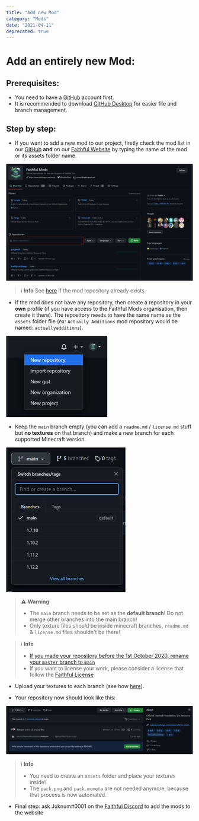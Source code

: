 ```yaml
---
title: "Add new Mod"
category: "Mods"
date: "2021-04-11"
deprecated: true
---
```


# Add an entirely **new** Mod:

## Prerequisites:

- You need to have a [GitHub](https://github.com/) account first.
- It is recommended to download [GitHub Desktop](https://desktop.github.com/) for easier file and branch management.

## Step by step:

*  If you want to add a new mod to our project, firstly check the mod list in our [GitHub](https://github.com/Faithful-Mods) **and** on our [Faithful Website](https://faithfulpack.net/mods) by typing the name of the mod or its assets folder name.

<img src="/images/mods/add-new-mod/github-research.png" alt="github-research.png" class="center">

> ℹ️ **Info**
> See [here](/pages/mods/add-textures) if the mod repository already exists.

*  If the mod does not have any repository, then create a repository in your **own** profile (if you have access to the Faithful Mods organisation, then create it there). The repository needs to have the same name as the `assets` folder file (ex: `Actually Additions` mod repository would be named: `actuallyadditions`).

<img src="/images/mods/add-new-mod/new-repo-img.png" alt="new-repo-img" class="center">

*  Keep the `main` branch empty (you can add a `readme.md` / `license.md` stuff but **no textures** on that branch) and make a new branch for each supported Minecraft version.

<img src="/images/mods/add-new-mod/branches-list.png" alt="branches-list" class="center">

> ⚠️ **Warning**
> - The `main` branch needs to be set as the **default branch**! Do not merge other branches into the main branch!
> - Only texture files should be inside minecraft branches, `readme.md` & `license.md` files shouldn't be there!

> ℹ️ **Info**
> - [If you made your repository before the 1st October 2020, rename your `master` branch to `main`](https://www.zdnet.com/article/github-to-replace-master-with-main-starting-next-month/)
> - If you want to license your work, please consider a license that follow the [Faithful License](https://www.faithfulpack.net/license)

* Upload your textures to each branch (see how [here](/pages/mods/add-textures)).

* Your repository now should look like this:

<img src="/images/mods/add-new-mod/final-result.png" alt="final-result" class="center">


> ℹ️ **Info**
> - You need to create an `assets` folder and place your textures inside!
> - The `pack.png` and `pack.mcmeta` are not needed anymore, because that process is now automated.

* Final step: ask Juknum#0001 on the [Faithful Discord](https://discord.gg/sN9YRQbBv7) to add the mods to the website
